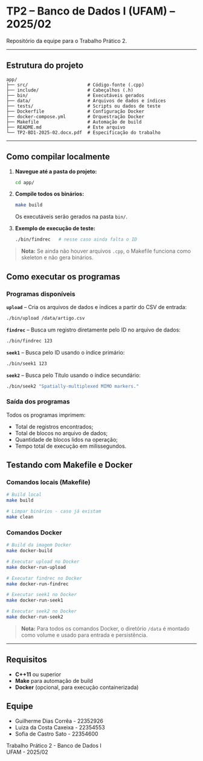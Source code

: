 # TP2 – Banco de Dados I (UFAM) – 2025/02

Repositório da equipe para o Trabalho Prático 2.  


---

##  Estrutura do projeto

```
app/
├── src/                      # Código-fonte (.cpp)
├── include/                  # Cabeçalhos (.h)
├── bin/                      # Executáveis gerados
├── data/                     # Arquivos de dados e índices
├── tests/                    # Scripts ou dados de teste
├── Dockerfile                # Configuração Docker
├── docker-compose.yml        # Orquestração Docker
├── Makefile                  # Automação de build
├── README.md                 # Este arquivo
└── TP2-BD1-2025-02.docx.pdf  # Especificação do trabalho
```

---

##  Como compilar localmente

1. **Navegue até a pasta do projeto:**
   ```bash
   cd app/
   ```

2. **Compile todos os binários:**
   ```bash
   make build
   ```
   Os executáveis serão gerados na pasta `bin/`.

3. **Exemplo de execução de teste:**
   ```bash
   ./bin/findrec   # nesse caso ainda falta o ID
   ```

> **Nota:** Se ainda não houver arquivos `.cpp`, o Makefile funciona como skeleton e não gera binários.

##  Como executar os programas

###  Programas disponíveis

**`upload`** – Cria os arquivos de dados e índices a partir do CSV de entrada:
```bash
./bin/upload /data/artigo.csv
```

**`findrec`** – Busca um registro diretamente pelo ID no arquivo de dados:
```bash
./bin/findrec 123
```

**`seek1`** – Busca pelo ID usando o índice primário:
```bash
./bin/seek1 123
```

**`seek2`** – Busca pelo Título usando o índice secundário:
```bash
./bin/seek2 "Spatially-multiplexed MIMO markers."
```

###  Saída dos programas
Todos os programas imprimem:
- Total de registros encontrados;
- Total de blocos no arquivo de dados;
- Quantidade de blocos lidos na operação;
- Tempo total de execução em milissegundos.

##  Testando com Makefile e Docker

###  Comandos locais (Makefile)
```bash
# Build local
make build

# Limpar binários - caso já existam
make clean
```

###  Comandos Docker
```bash
# Build da imagem Docker
make docker-build

# Executar upload no Docker
make docker-run-upload

# Executar findrec no Docker
make docker-run-findrec

# Executar seek1 no Docker
make docker-run-seek1

# Executar seek2 no Docker
make docker-run-seek2
```

> **Nota:** Para todos os comandos Docker, o diretório `/data` é montado como volume e usado para entrada e persistência.

---

##  Requisitos

- **C++11** ou superior
- **Make** para automação de build
- **Docker** (opcional, para execução containerizada)

##  Equipe
- Guilherme Dias Corrêa - 22352926
- Luiza da Costa Caxeixa - 22354553
- Sofia de Castro Sato  - 22354600


Trabalho Prático 2 - Banco de Dados I  
UFAM - 2025/02

